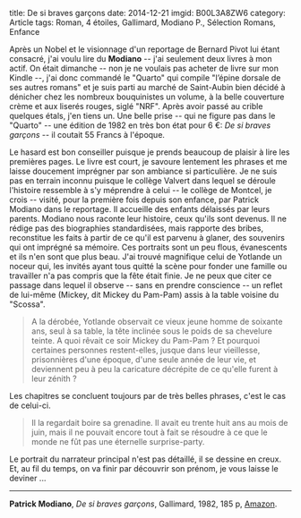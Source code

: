 title: De si braves garçons
date: 2014-12-21
imgid: B00L3A8ZW6
category: Article
tags: Roman, 4 étoiles, Gallimard, Modiano P., Sélection Romans, Enfance

Après un Nobel et le visionnage d'un reportage de Bernard Pivot lui étant consacré, j'ai voulu lire du **Modiano** -- j'ai seulement deux livres à mon actif. On était dimanche -- non je ne voulais pas acheter de livre sur mon Kindle --, j'ai donc commandé le "Quarto" qui compile "l’épine dorsale de ses autres romans" et je suis parti au marché de Saint-Aubin bien décidé à dénicher chez les nombreux bouquinistes un volume, à la belle couverture crème et aux liserés rouges, siglé "NRF". Après avoir passé au crible quelques étals, j'en tiens un. Une belle prise -- qui ne figure pas dans le "Quarto" -- une édition de 1982 en très bon état pour 6 €: *De si braves garçons* -- il coutait 55 Francs à l'époque.

Le hasard est bon conseiller puisque je prends beaucoup de plaisir à lire les premières pages. Le livre est court, je savoure lentement les phrases et me laisse doucement imprégner par son ambiance si particulière. Je ne suis pas en terrain inconnu puisque le collège Valvert dans lequel se déroule l'histoire ressemble à s'y méprendre à celui -- le collège de Montcel, je crois -- visité, pour la première fois depuis son enfance, par Patrick Modiano dans le reportage. Il accueille des enfants délaissés par leurs parents. Modiano nous raconte leur histoire, ceux qu'ils sont devenus. Il ne rédige pas des biographies standardisées, mais rapporte des bribes, reconstitue les faits à partir de ce qu'il est parvenu à glaner, des souvenirs qui ont imprégné sa mémoire. Ces portraits sont un peu flous, évanescents et ils n'en sont que plus beau. J'ai trouvé magnifique celui de Yotlande un noceur qui, les invités ayant tous quitté la scène pour fonder une famille ou travailler n'a pas compris que la fête était finie. Je ne peux que citer ce passage dans lequel il observe -- sans en prendre conscience -- un reflet de lui-même (Mickey, dit Mickey du Pam-Pam) assis à la table voisine du "Scossa".

> A la dérobée, Yotlande observait ce vieux jeune homme de soixante ans, seul à sa table, la tête inclinée sous le poids de sa chevelure teinte. A quoi rêvait ce soir Mickey du Pam-Pam ? Et pourquoi certaines personnes restent-elles, jusque dans leur vieillesse, prisonnières d'une époque, d'une seule année de leur vie, et deviennent peu à peu la caricature décrépite de ce qu'elle furent à leur zénith ? 

Les chapitres se concluent toujours par de très belles phrases, c'est le cas de celui-ci.

> Il la regardait boire sa grenadine. Il avait eu trente huit ans au mois de juin, mais il ne pouvait encore tout à fait se résoudre à ce que le monde ne fût pas une éternelle surprise-party.

Le portrait du narrateur principal n'est pas détaillé, il se dessine en creux. Et, au fil du temps, on va finir par découvrir son prénom, je vous laisse le deviner ...

***

**Patrick Modiano**, *De si braves garçons*, Gallimard, 1982, 185 p, [Amazon](http://www.amazon.fr/dp/B00L3A8ZW6/?tag=aubonroman-21).

<!--
# Citations

> Maintenant, les feuilles mortes tapissaient le trottoir d'une couche épaisse et collaient aux talons. Leur odeur amère était la même que celle des vieux journaux dont on tourne doucement les feuilles cassantes, une à une, à rebours du temps, pour essayer de retrouver une photo, un nom, la trace enfouie de quelqu'un.

> Bien plus tard, j'ai compris qu'à l'inverse de ces hommes mûrs qui s'efforcent de rentrer le ventre et de marcher d'un pas leste pour se rajeunir, il n'y avait, derrière les montures de lunettes en écaille, la flanelle sombre et le manteau en poil de chameau, qu'un enfant inquiet.
-->